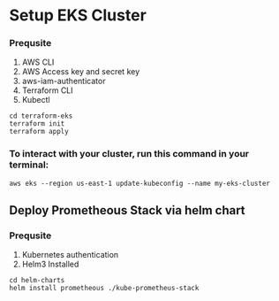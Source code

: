 # Setup EKS Cluster

### Prequsite
1. AWS CLI
2. AWS Access key and secret key
3. aws-iam-authenticator
4. Terraform CLI
5. Kubectl

```
cd terraform-eks
terraform init
terraform apply
```
### To interact with your cluster, run this command in your terminal:
```
aws eks --region us-east-1 update-kubeconfig --name my-eks-cluster
```

## Deploy Prometheous Stack via helm chart

### Prequsite
1. Kubernetes authentication
2. Helm3 Installed

```
cd helm-charts
helm install prometheous ./kube-prometheus-stack
```
